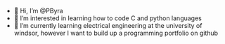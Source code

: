 - 👋 Hi, I’m @PByra
- 👀 I’m interested in learning how to code C and python languages
- 🌱 I’m currently learning electrical engineering at the university of windsor, however I want to build up a programming portfolio on github

<!---
PByra/PByra is a ✨ special ✨ repository because its `README.md` (this file) appears on your GitHub profile.
You can click the Preview link to take a look at your changes.
--->
